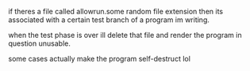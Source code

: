 if theres a file called allowrun.some random file extension then its associated with a certain test branch of a program im writing. 

when the test phase is over ill delete that file and render the program in question unusable.

some cases actually make the program self-destruct lol
